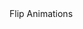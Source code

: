 <!DOCTYPE html>
<html lang="en">
<head>
    <meta charset="UTF-8">
    <meta http-equiv="X-UA-Compatible" content="IE=edge">
    <meta name="viewport" content="width=device-width, initial-scale=1.0">
    <title>homework4</title>
    <link rel="stylesheet" href="css4.css">
</head>
<body>
<div class="container">
   <div class="text">Flip Animations</div>
   <div class="box"></div>
</div>
</body>
</html>
